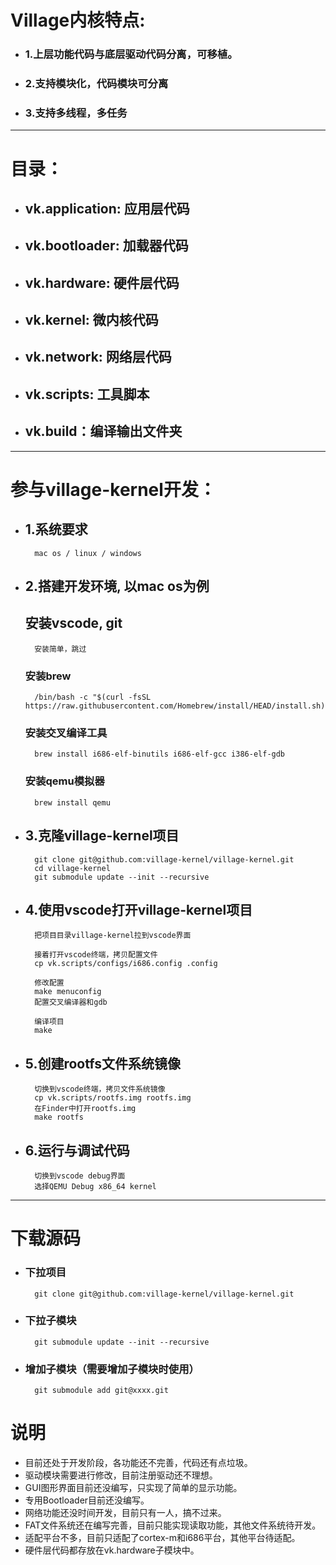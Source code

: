 
# Village内核特点:
- ### 1.上层功能代码与底层驱动代码分离，可移植。
- ### 2.支持模块化，代码模块可分离
- ### 3.支持多线程，多任务

---
# 目录：
- ## vk.application: 应用层代码
- ## vk.bootloader: 加载器代码
- ## vk.hardware: 硬件层代码
- ## vk.kernel: 微内核代码
- ## vk.network: 网络层代码
- ## vk.scripts: 工具脚本
- ## vk.build：编译输出文件夹

---
# 参与village-kernel开发：

- ## 1.系统要求
		mac os / linux / windows

- ## 2.搭建开发环境, 以mac os为例
	## 安装vscode, git
		安装简单，跳过

	### 安装brew
		/bin/bash -c "$(curl -fsSL https://raw.githubusercontent.com/Homebrew/install/HEAD/install.sh)"

	### 安装交叉编译工具
		brew install i686-elf-binutils i686-elf-gcc i386-elf-gdb

	### 安装qemu模拟器
		brew install qemu

- ## 3.克隆village-kernel项目
		git clone git@github.com:village-kernel/village-kernel.git
		cd village-kernel
		git submodule update --init --recursive

- ## 4.使用vscode打开village-kernel项目
		把项目目录village-kernel拉到vscode界面
		
		接着打开vscode终端，拷贝配置文件
		cp vk.scripts/configs/i686.config .config
		
		修改配置
		make menuconfig
		配置交叉编译器和gdb
		
		编译项目
		make

- ## 5.创建rootfs文件系统镜像
		切换到vscode终端，拷贝文件系统镜像
		cp vk.scripts/rootfs.img rootfs.img
		在Finder中打开rootfs.img
		make rootfs

- ## 6.运行与调试代码
		切换到vscode debug界面
		选择QEMU Debug x86_64 kernel

---

# 下载源码 
- ### 下拉项目
		git clone git@github.com:village-kernel/village-kernel.git
- ### 下拉子模块
		git submodule update --init --recursive
- ### 增加子模块（需要增加子模块时使用）
		git submodule add git@xxxx.git

# 说明
- 目前还处于开发阶段，各功能还不完善，代码还有点垃圾。
- 驱动模块需要进行修改，目前注册驱动还不理想。
- GUI图形界面目前还没编写，只实现了简单的显示功能。
- 专用Bootloader目前还没编写。
- 网络功能还没时间开发，目前只有一人，搞不过来。
- FAT文件系统还在编写完善，目前只能实现读取功能，其他文件系统待开发。
- 适配平台不多，目前只适配了cortex-m和i686平台，其他平台待适配。
- 硬件层代码都存放在vk.hardware子模块中。

